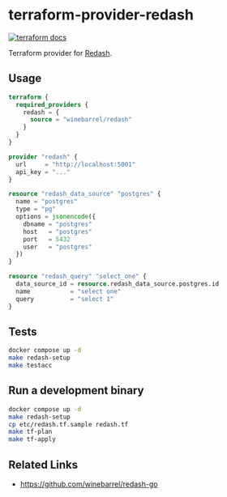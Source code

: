 # terraform-provider-redash

[![terraform docs](https://img.shields.io/badge/terraform-docs-%35835CC?logo=terraform)](https://registry.terraform.io/providers/winebarrel/redash/latest/docs)

Terraform provider for [Redash](https://redash.io/).

## Usage

```tf
terraform {
  required_providers {
    redash = {
      source = "winebarrel/redash"
    }
  }
}

provider "redash" {
  url     = "http://localhost:5001"
  api_key = "..."
}

resource "redash_data_source" "postgres" {
  name = "postgres"
  type = "pg"
  options = jsonencode({
    dbname = "postgres"
    host   = "postgres"
    port   = 5432
    user   = "postgres"
  })
}

resource "redash_query" "select_one" {
  data_source_id = resource.redash_data_source.postgres.id
  name           = "select one"
  query          = "select 1"
}
```

## Tests

```sh
docker compose up -d
make redash-setup
make testacc
```

## Run a development binary

```sh
docker compose up -d
make redash-setup
cp etc/redash.tf.sample redash.tf
make tf-plan
make tf-apply
```

## Related Links

* https://github.com/winebarrel/redash-go
